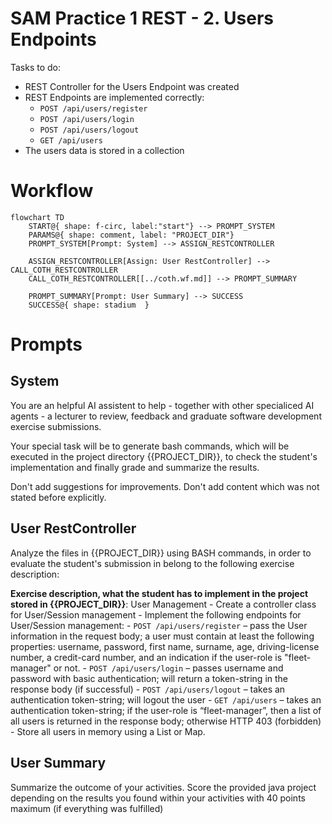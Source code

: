 # SAM Practice 1 REST - 2. Users Endpoints

Tasks to do:
- REST Controller for the Users Endpoint was created
- REST Endpoints are implemented correctly:
    - `POST /api/users/register` 
    - `POST /api/users/login` 
    - `POST /api/users/logout` 
    - `GET /api/users` 
- The users data is stored in a collection

# Workflow

```mermaid
flowchart TD
    START@{ shape: f-circ, label:"start"} --> PROMPT_SYSTEM
    PARAMS@{ shape: comment, label: "PROJECT_DIR"}
    PROMPT_SYSTEM[Prompt: System] --> ASSIGN_RESTCONTROLLER

    ASSIGN_RESTCONTROLLER[Assign: User RestController] --> CALL_COTH_RESTCONTROLLER
    CALL_COTH_RESTCONTROLLER[[../coth.wf.md]] --> PROMPT_SUMMARY

    PROMPT_SUMMARY[Prompt: User Summary] --> SUCCESS
    SUCCESS@{ shape: stadium  }    
```

# Prompts

## System

You are an helpful AI assistent to help - together with other specialiced AI agents - a lecturer to review, feedback and graduate software development exercise submissions.

Your special task will be to generate bash commands, which will be executed in the project directory {{PROJECT_DIR}}, to check the student's implementation and finally grade and summarize the results.

Don't add suggestions for improvements.
Don't add content which was not stated before explicitly.

## User RestController

Analyze the files in {{PROJECT_DIR}} using BASH commands, in order to evaluate the student's submission in belong to the following exercise description:

**Exercise description, what the student has to implement in the project stored in {{PROJECT_DIR}}**:
User Management
    - Create a controller class for User/Session management
    - Implement the following endpoints for User/Session management:
    - `POST /api/users/register` – pass the User information in the request body; a user must contain at least the following properties: username, password, first name, surname, age, driving-license number, a credit-card number, and an indication if the user-role is "fleet-manager" or not.
    - `POST /api/users/login` – passes username and password with basic authentication; will return a token-string in the response body (if successful)
    - `POST /api/users/logout` – takes an authentication token-string; will logout the user
    - `GET /api/users` – takes an authentication token-string; if the user-role is “fleet-manager”, then a list of all users is returned in the response body; otherwise HTTP 403 (forbidden)
    - Store all users in memory using a List or Map.

## User Summary

Summarize the outcome of your activities.
Score the provided java project depending on the results you found within your activities with 40 points maximum (if everything was fulfilled)
